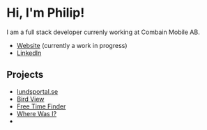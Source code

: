 # Hi, I'm Philip!
I am a full stack developer currenly working at Combain Mobile AB. 

- [Website](https://phma.dev) (currently a work in progress)
- [LinkedIn](https://www.linkedin.com/in/philip-magyar-49657722a/)


## Projects

- [lundsportal.se](https://lundsportal.se)
- [Bird View](https://birdview.se)
- [Free Time Finder](https://ftf.phma.dev)
- [Where Was I?](https://github.com/Philip2809/where-was-i)
- 
